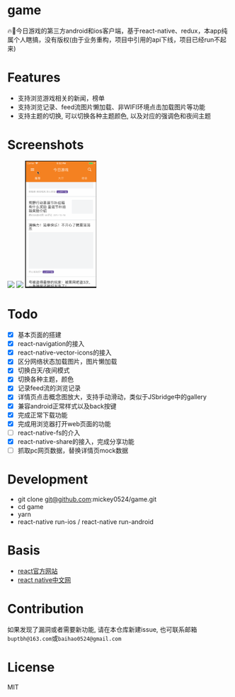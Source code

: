 # game
🔥🚀今日游戏的第三方android和ios客户端，基于react-native、redux，本app纯属个人瞎搞，没有版权(由于业务重构，项目中引用的api下线，项目已经run不起来)

# Features
* 支持浏览游戏相关的新闻，榜单
* 支持浏览记录、feed流图片懒加载、非WIFI环境点击加载图片等功能
* 支持主题的切换, 可以切换各种主题颜色, 以及对应的强调色和夜间主题

# Screenshots
<a href="./screenshot/1.gif"><img src="./screenshot/1.gif" width="32%"/></a>
<a href="./screenshot/2.gif"><img src="./screenshot/2.gif" width="32%"/></a>
<a href="./screenshot/3.gif"><img src="./screenshot/3.gif" width="32%"/></a>

# Todo
  - [x] 基本页面的搭建
  - [x] react-navigation的接入
  - [x] react-native-vector-icons的接入
  - [x] 区分网络状态加载图片，图片懒加载
  - [x] 切换白天/夜间模式
  - [x] 切换各种主题，颜色
  - [x] 记录feed流的浏览记录
  - [x] 详情页点击概念图放大，支持手动滑动，类似于JSbridge中的gallery
  - [x] 兼容android正常样式以及back按键
  - [x] 完成正常下载功能
  - [x] 完成用浏览器打开web页面的功能  
  - [ ] react-native-fs的介入
  - [x] react-native-share的接入，完成分享功能
  - [ ] 抓取pc网页数据，替换详情页mock数据

# Development
* git clone git@github.com:mickey0524/game.git
* cd game
* yarn
* react-native run-ios / react-native run-android

# Basis
* [react官方网站](https://www.google.com.hk/url?sa=t&rct=j&q=&esrc=s&source=web&cd=1&ved=0ahUKEwjguZLI2-jYAhXInJQKHbKIAmcQFggrMAA&url=https%3a%2f%2freactjs%2eorg%2f&usg=AOvVaw26YbpVhaFnAB4A6G8-4uAs)
* [react native中文网](https://www.google.com.hk/url?sa=t&rct=j&q=&esrc=s&source=web&cd=1&ved=0ahUKEwjB_tfP2-jYAhVDFpQKHRHCAFQQFggmMAA&url=https%3a%2f%2freactnative%2ecn%2f&usg=AOvVaw2NemzY2WuMQP4AX1dn1Zy4)

# Contribution
如果发现了漏洞或者需要新功能, 请在本仓库新建issue, 也可联系邮箱`buptbh@163.com`或`baihao0524@gmail.com`

# License
MIT
